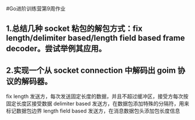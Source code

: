 #Go进阶训练营第9周作业

## 1.总结几种 socket 粘包的解包方式：fix length/delimiter based/length field based frame decoder。尝试举例其应用。
## 2.实现一个从 socket connection 中解码出 goim 协议的解码器。


fix length
发送方，每次发送固定长度的数据，并且不超过缓冲区，接受方每次按固定长度区接受数据
delimiter based
发送方，在数据包添加特殊的分隔符，用来标记数据包边界
length field based
发送方，在消息数据包头添加包长度信息